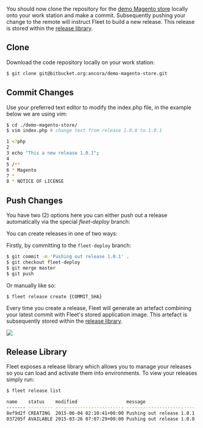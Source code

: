 You should now clone the repository for the [demo Magento
store](http://www.prod.ancora.f.nchr.io) locally onto your work station and
make a commit.  Subsequently pushing your change to the remote will instruct
Fleet to build a new release.  This release is stored within the [release
library](how-to/manage-releases/).

## Clone

Download the code repository locally on your work station:

```bash
$ git clone git@bitbucket.org:ancora/demo-magento-store.git
```

## Commit Changes

Use your preferred text editor to modify the index.php file, in the example
below we are using *vim*:

```bash
$ cd ./demo-magento-store/
$ vim index.php # change text from release 1.0.0 to 1.0.1

1 <?php
2
3 echo "This a new release 1.0.1";
4
5 /**
6 * Magento
7 *
8 * NOTICE OF LICENSE
```

## Push Changes

You have two (2) options here you can either push out a release automatically
via the special *fleet-deploy* branch:

You can create releases in one of two ways:

Firstly, by committing to the `fleet-deploy` branch:

```bash
$ git commit -m 'Pushing out release 1.0.1' .
$ git checkout fleet-deploy
$ git merge master
$ git push
```

Or manually like so:

```bash
$ fleet release create {COMMIT_SHA}
```

Every time you create a release, Fleet will generate an artefact combining your
latest commit with Fleet's stored application image.  This artefact is
subsequently stored within the [release library](how-to/manage-releases/).

![](/getting-started/fleet-push-release.png)

## Release Library

Fleet exposes a release library which allows you to manage your releases so you
can load and activate them into environments. To view your releases simply run:
```bash
$ fleet release list

name    status    modified                  message
------- --------- ------------------------- -------------------------
8ef9d2f CREATING  2015-06-04 02:10:41+00:00 Pushing out release 1.0.1
037205f AVAILABLE 2015-03-26 07:07:29+00:00 Pushing out release 1.0.0
```
